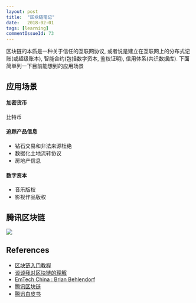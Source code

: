 ```yaml
---
layout: post
title:  "区块链笔记"
date:   2018-02-01
tags: [learning]
commentIssueId: 73
---
```


区块链的本质是一种关于信任的互联网协议, 或者说是建立在互联网上的分布式记账(或超级账本), 智能合约(包括数字资本, 鉴权证明), 信用体系(共识数据库). 下面简单列一下目前能想到的应用场景

## 应用场景

#### 加密货币

比特币

#### 追踪产品信息

* 钻石交易和非法来源杜绝
* 数据化土地流转协议
* 房地产信息

#### 数字资本

* 音乐版权
* 影视作品版权

## 腾讯区块链

![](https://user-images.githubusercontent.com/7157346/35776403-b4de11c8-09d6-11e8-9588-54fc63893508.png)

## References

* [区块链入门教程](http://www.ruanyifeng.com/blog/2017/12/blockchain-tutorial.html)
* [谈谈我对区块链的理解](https://mp.weixin.qq.com/s/6zdlnPrvbtH_RI89Lc71BQ)
* [EmTech China : Brian Behlendorf](http://www.emtechchina.cn/)
* [腾讯区块链](https://trustsql.qq.com/)
* [腾讯白皮书](https://www.jianshu.com/p/7780575fa069)

